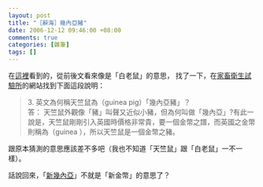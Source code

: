 ```yaml
--- 
layout: post
title: "［辭海］幾內亞豬"
date: 2006-12-12 09:46:00 +08:00
comments: true
categories: [雜筆]
tags: []
---
```


在[這裡][blogspot]看到的，從前後文看來像是「白老鼠」的意思，
找了一下，在[家畜衛生試驗所][nvri]的網站找到下面這段說明：

> 3\. 英文為何稱天竺鼠為（guinea pig）「幾內亞豬」？  
> 答： 天竺鼠外觀像「豬」叫聲又近似小豬，但為何叫做「幾內亞」?有此一說是，天竺鼠剛剛引入英國時價格非常貴，要一個金幣之譜，而英國之金幣則稱為（guinea ），所以天竺鼠是一個金幣之豬。

跟原本猜測的意思應該差不多吧（我也不知道「天竺鼠」跟「白老鼠」一不一樣）。

話說回來，「[新幾內亞][wikipedia]」不就是「新金幣」的意思了？

[blogspot]: http://tenyitseng.blogspot.com/2006/11/openjdk.html
[nvri]: http://www.nvri.gov.tw/faq/5/5-003.htm
[wikipedia]: http://zh.wikipedia.org/wiki/%E6%96%B0%E5%B9%BE%E5%85%A7%E4%BA%9E